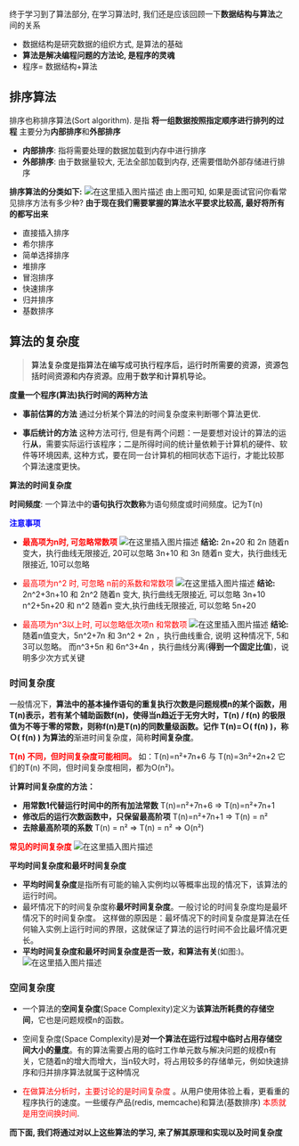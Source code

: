 ﻿         




终于学习到了算法部分, 在学习算法时, 我们还是应该回顾一下**数据结构与算法**之间的关系
- 数据结构是研究数据的组织方式, 是算法的基础
- **算法是解决编程问题的方法论, 是程序的灵魂**
- 程序= 数据结构+算法


## 排序算法
排序也称排序算法(Sort algorithm). 是指 **将一组数据按照指定顺序进行排列的过程**
主要分为**内部排序**和**外部排序**
- **内部排序**: 指将需要处理的数据加载到内存中进行排序
- **外部排序**: 由于数据量较大, 无法全部加载到内存, 还需要借助外部存储进行排序

**排序算法的分类如下:** 
![在这里插入图片描述](https://img-blog.csdnimg.cn/20200130122806853.png?x-oss-process=image/watermark,type_ZmFuZ3poZW5naGVpdGk,shadow_10,text_aHR0cHM6Ly9ibG9nLmNzZG4ubmV0L3FxXzQzMzcxNTU2,size_16,color_FFFFFF,t_70)
由上图可知, 如果是面试官问你看常见排序方法有多少种? 
**由于现在我们需要掌握的算法水平要求比较高, 最好将所有的都写出来**
- 直接插入排序
- 希尔排序
- 简单选择排序
- 堆排序
- 冒泡排序
- 快速排序
- 归并排序
- 基数排序

## 算法的复杂度
><font color=black>  算法复杂度是指算法在编写成可执行程序后，运行时所需要的资源，资源包括时间资源和内存资源。应用于数学和计算机导论。 </font>


**度量一个程序(算法)执行时间的两种方法**

- **事前估算的方法**
通过分析某个算法的时间复杂度来判断哪个算法更优.


- **事后统计的方法**
这种方法可行, 但是有两个问题：一是要想对设计的算法的运行**从**，需要实际运行该程序；二是所得时间的统计量依赖于计算机的硬件、软件等环境因素, 这种方式，要在同一台计算机的相同状态下运行，才能比较那个算法速度更快。

**算法的时间复杂度**

**时间频度**: 一个算法中的**语句执行次数称**为语句频度或时间频度。记为T(n)

<font color=blue>  **注意事项** </font>
- <font color=red>   **最高项为n时, 可忽略常数项**</font>
![在这里插入图片描述](https://img-blog.csdnimg.cn/20200130195033838.png?x-oss-process=image/watermark,type_ZmFuZ3poZW5naGVpdGk,shadow_10,text_aHR0cHM6Ly9ibG9nLmNzZG4ubmV0L3FxXzQzMzcxNTU2,size_16,color_FFFFFF,t_70)
**结论:** 
2n+20 和 2n 随着n 变大，执行曲线无限接近, 20可以忽略
3n+10 和 3n 随着n 变大，执行曲线无限接近, 10可以忽略

- <font color=red>  最高项为n^2  时, 可忽略 n前的系数和常数项 </font>
![在这里插入图片描述](https://img-blog.csdnimg.cn/20200130223810690.png?x-oss-process=image/watermark,type_ZmFuZ3poZW5naGVpdGk,shadow_10,text_aHR0cHM6Ly9ibG9nLmNzZG4ubmV0L3FxXzQzMzcxNTU2,size_16,color_FFFFFF,t_70)
**结论:** 
2n^2+3n+10 和 2n^2 随着n 变大, 执行曲线无限接近, 可以忽略 3n+10
n^2+5n+20 和 n^2 随着n 变大,执行曲线无限接近, 可以忽略 5n+20


- <font color=red>   最高项为n^3以上时, 可以忽略低次项n 和常数项</font>
![在这里插入图片描述](https://img-blog.csdnimg.cn/20200130195511391.png?x-oss-process=image/watermark,type_ZmFuZ3poZW5naGVpdGk,shadow_10,text_aHR0cHM6Ly9ibG9nLmNzZG4ubmV0L3FxXzQzMzcxNTU2,size_16,color_FFFFFF,t_70)
**结论:** 
随着n值变大，5n^2+7n 和 3n^2 + 2n ，执行曲线重合, 说明  这种情况下, 5和3可以忽略。
而n^3+5n 和 6n^3+4n  ，执行曲线分离(**得到一个固定比值**)，说明多少次方式关键


### 时间复杂度

一般情况下，**算法中的基本操作语句的重复执行次数是问题规模n的某个函数，用T(n)表示，若有某个辅助函数f(n)，使得当n趋近于无穷大时，T(n) / f(n) 的极限值为不等于零的常数，则称f(n)是T(n)的同数量级函数。记作 T(n)=Ｏ( f(n) )，称Ｏ( f(n) )  为算法的**渐进时间复杂度，简称**时间复杂度**。

<font color=red>  **T(n) 不同，但时间复杂度可能相同。**  </font>
如：T(n)=n²+7n+6 与 T(n)=3n²+2n+2 它们的T(n) 不同，但时间复杂度相同，都为O(n²)。

**计算时间复杂度的方法：**
- **用常数1代替运行时间中的所有加法常数**  T(n)=n²+7n+6  => T(n)=n²+7n+1
- **修改后的运行次数函数中，只保留最高阶项**  T(n)=n²+7n+1 => T(n) = n²
- **去除最高阶项的系数** T(n) = n² => T(n) = n² => O(n²)
       


<font color=red>   **常见的时间复杂度**</font>
![在这里插入图片描述](https://img-blog.csdnimg.cn/20200131103655875.png?x-oss-process=image/watermark,type_ZmFuZ3poZW5naGVpdGk,shadow_10,text_aHR0cHM6Ly9ibG9nLmNzZG4ubmV0L3FxXzQzMzcxNTU2,size_16,color_FFFFFF,t_70)
 	
**平均时间复杂度和最坏时间复杂度**


- **平均时间复杂度**是指所有可能的输入实例均以等概率出现的情况下，该算法的运行时间。
- 最坏情况下的时间复杂度称**最坏时间复杂度**。一般讨论的时间复杂度均是最坏情况下的时间复杂度。
 这样做的原因是：最坏情况下的时间复杂度是算法在任何输入实例上运行时间的界限，这就保证了算法的运行时间不会比最坏情况更长。
- **平均时间复杂度和最坏时间复杂度是否一致，和算法有关**(如图:)。
![在这里插入图片描述](https://img-blog.csdnimg.cn/20200131111154241.png?x-oss-process=image/watermark,type_ZmFuZ3poZW5naGVpdGk,shadow_10,text_aHR0cHM6Ly9ibG9nLmNzZG4ubmV0L3FxXzQzMzcxNTU2,size_16,color_FFFFFF,t_70)


### 空间复杂度
-    一个算法的**空间复杂度**(Space Complexity)定义为**该算法所耗费的存储空间**，它也是问题规模n的函数。

- 空间复杂度(Space Complexity)是**对一个算法在运行过程中临时占用存储空间大小的量度**。有的算法需要占用的临时工作单元数与解决问题的规模n有关，它随着n的增大而增大，当n较大时，将占用较多的存储单元，例如快速排序和归并排序算法就属于这种情况

- <font color=red> 在做算法分析时，主要讨论的是时间复杂度  </font>。从用户使用体验上看，更看重的程序执行的速度。一些缓存产品(redis, memcache)和算法(基数排序)<font color=red>   本质就是用空间换时间</font>.


**而下面, 我们将通过对以上这些算法的学习, 来了解其原理和实现以及时间复杂度**
